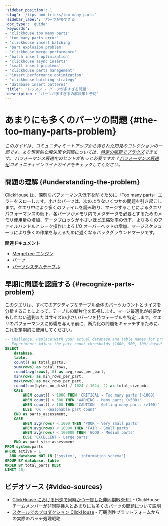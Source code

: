 ```yaml
---
'sidebar_position': 1
'slug': '/tips-and-tricks/too-many-parts'
'sidebar_label': 'パーツが多すぎる'
'doc_type': 'guide'
'keywords':
- 'clickhouse too many parts'
- 'too many parts error'
- 'clickhouse insert batching'
- 'part explosion problem'
- 'clickhouse merge performance'
- 'batch insert optimization'
- 'clickhouse async inserts'
- 'small insert problems'
- 'clickhouse parts management'
- 'insert performance optimization'
- 'clickhouse batching strategy'
- 'database insert patterns'
'title': 'レッスン - パーツが多すぎる問題'
'description': 'パーツが多すぎるの解決策と予防'
---
```



# あまりにも多くのパーツの問題 {#the-too-many-parts-problem}
*このガイドは、コミュニティミートアップから得られた知見のコレクションの一部です。より現実的な解決策や洞察については、[特定の問題でブラウズ](./community-wisdom.md)できます。*
*パフォーマンス最適化のヒントがもっと必要ですか？[パフォーマンス最適化](./performance-optimization.md)コミュニティインサイトガイドをチェックしてください。*

## 問題の理解 {#understanding-the-problem}

ClickHouse は、深刻なパフォーマンス低下を防ぐために「Too many parts」エラーをスローします。小さなパーツは、次のようないくつかの問題を引き起こします。クエリ中により多くのファイルを読み取り、マージすることによるクエリパフォーマンスの低下、各パーツがメモリ内でメタデータを必要とするためのメモリ使用量の増加、データブロックが小さいほど圧縮効率の低下、より多くのファイルハンドルとシーク操作による I/O オーバーヘッドの増加、マージスケジューラにより多くの作業を与えるために遅くなるバックグラウンドマージです。

**関連ドキュメント**
- [MergeTree エンジン](/engines/table-engines/mergetree-family/mergetree)
- [パーツ](/parts)
- [パーツシステムテーブル](/operations/system-tables/parts)

## 早期に問題を認識する {#recognize-parts-problem}

このクエリは、すべてのアクティブなテーブル全体のパーツカウントとサイズを分析することによって、テーブルの断片化を監視します。マージ最適化が必要かもしれない過剰またはサイズの小さいパーツを持つテーブルを特定します。クエリのパフォーマンスに影響を与える前に、断片化の問題をキャッチするために、これを定期的に使用してください。

```sql runnable editable
-- Challenge: Replace with your actual database and table names for production use
-- Experiment: Adjust the part count thresholds (1000, 500, 100) based on your system
SELECT 
    database,
    table,
    count() as total_parts,
    sum(rows) as total_rows,
    round(avg(rows), 0) as avg_rows_per_part,
    min(rows) as min_rows_per_part,
    max(rows) as max_rows_per_part,
    round(sum(bytes_on_disk) / 1024 / 1024, 2) as total_size_mb,
    CASE 
        WHEN count() > 1000 THEN 'CRITICAL - Too many parts (>1000)'
        WHEN count() > 500 THEN 'WARNING - Many parts (>500)'
        WHEN count() > 100 THEN 'CAUTION - Getting many parts (>100)'
        ELSE 'OK - Reasonable part count'
    END as parts_assessment,
    CASE 
        WHEN avg(rows) < 1000 THEN 'POOR - Very small parts'
        WHEN avg(rows) < 10000 THEN 'FAIR - Small parts'
        WHEN avg(rows) < 100000 THEN 'GOOD - Medium parts'
        ELSE 'EXCELLENT - Large parts'
    END as part_size_assessment
FROM system.parts
WHERE active = 1
  AND database NOT IN ('system', 'information_schema')
GROUP BY database, table
ORDER BY total_parts DESC
LIMIT 20;
```

## ビデオソース {#video-sources}

- [ClickHouse における迅速で同時かつ一貫した非同期INSERT](https://www.youtube.com/watch?v=AsMPEfN5QtM) - ClickHouseチームメンバーが非同期挿入とあまりにも多くのパーツの問題について説明
- [スケールでのプロダクション ClickHouse](https://www.youtube.com/watch?v=liTgGiTuhJE) - 可観測性プラットフォームからの実際のバッチ処理戦略
